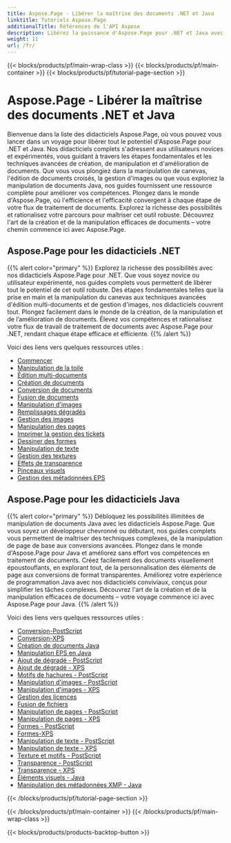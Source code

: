 ```yaml
---
title: Aspose.Page - Libérer la maîtrise des documents .NET et Java
linktitle: Tutoriels Aspose.Page
additionalTitle: Références de l'API Aspose
description: Libérez la puissance d'Aspose.Page pour .NET et Java avec des didacticiels complets. Maîtrisez la création, la manipulation et l’amélioration de documents sans effort.
weight: 11
url: /fr/
---
```


{{< blocks/products/pf/main-wrap-class >}}
{{< blocks/products/pf/main-container >}}
{{< blocks/products/pf/tutorial-page-section >}}

# Aspose.Page - Libérer la maîtrise des documents .NET et Java


Bienvenue dans la liste des didacticiels Aspose.Page, où vous pouvez vous lancer dans un voyage pour libérer tout le potentiel d'Aspose.Page pour .NET et Java. Nos didacticiels complets s'adressent aux utilisateurs novices et expérimentés, vous guidant à travers les étapes fondamentales et les techniques avancées de création, de manipulation et d'amélioration de documents. Que vous vous plongiez dans la manipulation de canevas, l'édition de documents croisés, la gestion d'images ou que vous exploriez la manipulation de documents Java, nos guides fournissent une ressource complète pour améliorer vos compétences. Plongez dans le monde d'Aspose.Page, où l'efficience et l'efficacité convergent à chaque étape de votre flux de traitement de documents. Explorez la richesse des possibilités et rationalisez votre parcours pour maîtriser cet outil robuste. Découvrez l'art de la création et de la manipulation efficaces de documents – votre chemin commence ici avec Aspose.Page.

## Aspose.Page pour les didacticiels .NET
{{% alert color="primary" %}}
Explorez la richesse des possibilités avec nos didacticiels Aspose.Page pour .NET. Que vous soyez novice ou utilisateur expérimenté, nos guides complets vous permettent de libérer tout le potentiel de cet outil robuste. Des étapes fondamentales telles que la prise en main et la manipulation du canevas aux techniques avancées d'édition multi-documents et de gestion d'images, nos didacticiels couvrent tout. Plongez facilement dans le monde de la création, de la manipulation et de l’amélioration de documents. Élevez vos compétences et rationalisez votre flux de travail de traitement de documents avec Aspose.Page pour .NET, rendant chaque étape efficace et efficiente.
{{% /alert %}}

Voici des liens vers quelques ressources utiles :
 
- [Commencer](./net/getting-started/)
- [Manipulation de la toile](./net/canvas-manipulation/)
- [Édition multi-documents](./net/cross-document-editing/)
- [Création de documents](./net/document-creation/)
- [Conversion de documents](./net/document-conversion/)
- [Fusion de documents](./net/document-merging/)
- [Manipulation d'images](./net/image-manipulation/)
- [Remplissages dégradés](./net/gradient-fills/)
- [Gestion des images](./net/image-management/)
- [Manipulation des pages](./net/page-manipulation/)
- [Imprimer la gestion des tickets](./net/print-ticket-management/)
- [Dessiner des formes](./net/drawing-shapes/)
- [Manipulation de texte](./net/text-manipulation/)
- [Gestion des textures](./net/texture-handling/)
- [Effets de transparence](./net/transparency-effects/)
- [Pinceaux visuels](./net/visual-brushes/)
- [Gestion des métadonnées EPS](./net/eps-metadata-management/)



## Aspose.Page pour les didacticiels Java
{{% alert color="primary" %}}
Débloquez les possibilités illimitées de manipulation de documents Java avec les didacticiels Aspose.Page. Que vous soyez un développeur chevronné ou débutant, nos guides complets vous permettent de maîtriser des techniques complexes, de la manipulation de page de base aux conversions avancées. Plongez dans le monde d'Aspose.Page pour Java et améliorez sans effort vos compétences en traitement de documents. Créez facilement des documents visuellement époustouflants, en explorant tout, de la personnalisation des éléments de page aux conversions de format transparentes. Améliorez votre expérience de programmation Java avec nos didacticiels conviviaux, conçus pour simplifier les tâches complexes. Découvrez l'art de la création et de la manipulation efficaces de documents – votre voyage commence ici avec Aspose.Page pour Java.
{{% /alert %}}

Voici des liens vers quelques ressources utiles :

- [Conversion-PostScript](./java/postscript-conversion/)
- [Conversion-XPS](./java/xps-conversion/)
- [Création de documents Java](./java/document-creation/)
- [Manipulation EPS en Java](./java/manipulation-eps/)
- [Ajout de dégradé - PostScript](./java/postscript-gradient-addition/)
- [Ajout de dégradé - XPS](./java/xps-gradient-addition/)
- [Motifs de hachures - PostScript](./java/postscript-hatch-patterns/)
- [Manipulation d'images - PostScript](./java/postscript-image-manipulation/)
- [Manipulation d'images - XPS](./java/xps-image-manipulation/)
- [Gestion des licences](./java/license-management/)
- [Fusion de fichiers](./java/file-merging/)
- [Manipulation de pages - PostScript](./java/postscript-page-manipulation/)
- [Manipulation de pages - XPS](./java/xps-page-manipulation/)
- [Formes - PostScript](./java/postscript-shapes/)
- [Formes-XPS](./java/xps-shapes/)
- [Manipulation de texte - PostScript](./java/postscript-text-manipulation/)
- [Manipulation de texte - XPS](./java/xps-text-manipulation/)
- [Texture et motifs - PostScript](./java/postscript-texture-patterns/)
- [Transparence - PostScript](./java/postscript-transparency/)
- [Transparence - XPS](./java/xps-transparency/)
- [Éléments visuels - Java](./java/visual-elements/)
- [Manipulation des métadonnées XMP - Java](./java/xmp-metadata-manipulation/)


{{< /blocks/products/pf/tutorial-page-section >}}

{{< /blocks/products/pf/main-container >}}
{{< /blocks/products/pf/main-wrap-class >}}

{{< blocks/products/products-backtop-button >}}

